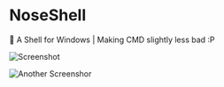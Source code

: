 # NoseShell
🐚 A Shell for Windows | Making CMD slightly less bad :P

![Screenshot](https://i.imgur.com/H5lFRvF.png)

![Another Screenshor](https://i.imgur.com/2ADq6kn.png)
